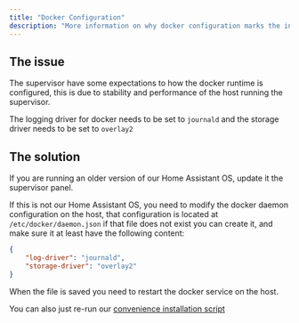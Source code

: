 ```yaml
---
title: "Docker Configuration"
description: "More information on why docker configuration marks the installation as unsupported."
---
```


## The issue

The supervisor have some expectations to how the docker runtime is configured,
this is due to stability and performance of the host running the supervisor.

The logging driver for docker needs to be set to `journald` and the storage driver
needs to be set to `overlay2`

## The solution

If you are running an older version of our Home Assistant OS, update it the
supervisor panel.

If this is not our Home Assistant OS, you need to modify the docker daemon
configuration on the host, that configuration is located at `/etc/docker/daemon.json`
if that file does not exist you can create it, and make sure it at least have the
following content:

```json
{
    "log-driver": "journald",
    "storage-driver": "overlay2"
}
```

When the file is saved you need to restart the docker service on the host.

You can also just re-run our [convenience installation script](https://github.com/home-assistant/supervised-installer)